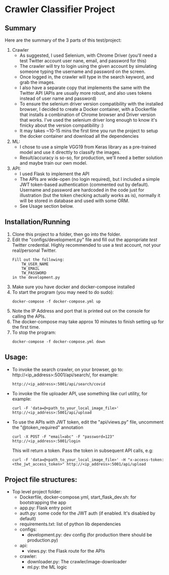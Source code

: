 # Crawler Classifier Project

## Summary

Here are the summary of the 3 parts of this test/project:
1. Crawler
   - As suggested, I used Selenium, with Chrome Driver (you'll need a test Twitter account user nane, email, and password for this)
   - The crawler will try to login using the given account by simulating someone typing the username and password on the screen.
   - Once logged in, the crawler will type in the search keyword, and grab the images.
   - I also have a separate copy that implements the same with the Twitter API (APIs are usually more robust, and also uses tokens instead of user name and password)
   - To ensure the selenium driver version compatibility with the installed browser, I decided to create a Docker container, with a Dockerfile that installs a combination of Chrome browser and Driver version that works. I've used the selenium driver long enough to know it's finicky about the version compatibility :)
   - It may takes ~10-15 mins the first time you run the project to setup the docker container and download all the dependencies
2. ML:
   - I chose to use a simple VGG19 from Keras library as a pre-trained model and use it directtly to classify the images. 
   - Result/accuracy is so-so, for production, we'll need a better solution and maybe train our own model.
3. API:
   - I used Flask to implement the API
   - The APIs are wide-open (no login required), but I included a simple JWT token-based authentication (commented out by default). Username and password are hardcoded in the code just for illustration (but the token checking actually works as is), normally it will be stored in database and used with some ORM.
   - See Usage section below.   

## Installation/Running

1. Clone this project to a folder, then go into the folder.
2. Edit the "configs/development.py" file and fill out the appropriate *test* Twitter credential. Highly recommended to use a test account, not your real/personal Twitter.
   ```
   Fill out the following:
       TW_USER_NAME
       TW_EMAIL
       TW_PASSWORD
   in the development.py
   ```
2. Make sure you have docker and docker-compose installed
3. To start the program (you may need to do sudo):
   ```
   docker-compose -f docker-compose.yml up
   ```
4. Note the IP Address and port that is printed out on the console for calling the APIs.
5. The docker-compose may take approx 10 minutes to finish setting up for the first time.
6. To stop the program:
   ```
   docker-compose -f docker-compose.yml down
   ```

## Usage:

- To invoke the search crawler, on your browser, go to: http://<ip_address>:5001/api/search/<searchkeyword>, for example:
  ```
  http://<ip_address>:5001/api/search/covid
  ```
- To invoke the file uploader API, use something like curl utility, for example:
  ```
  curl -F 'data=@<path_to_your_local_image_file>' http://<ip_address>:5001/api/upload
  ```
- To use the APIs with JWT token, edit the "api/views.py" file, uncomment the "@token_required" annotation
  ```
  curl -X POST -F "email=abc" -F "password=123" http://<ip_address>:5001/login 
  ```
  This will return a token. Pass the token in subsequent API calls, e.g:
  ```
  curl -F 'data=@<path_to_your_local_image_file>' -H "x-access-token: <the_jwt_access_token>" http://<ip_address>:5001/api/upload
  ```

## Project file structures:
   - Top level project folder: 
     - Dockerfile, docker-compose.yml, start_flask_dev.sh: for bootstrapping the app
     - app.py: Flask entry point
     - auth.py: some code for the JWT auth (if enabled. It's disabled by default)
     - requirements.txt: list of python lib dependencies
     - configs:
       - development.py: dev config (for production there should be production.py)
     - api:
       - views.py: the Flask route for the APIs
     - crawler:
       - downloader.py: The crawler/image-downloader
       - ml.py: the ML logic       
     
